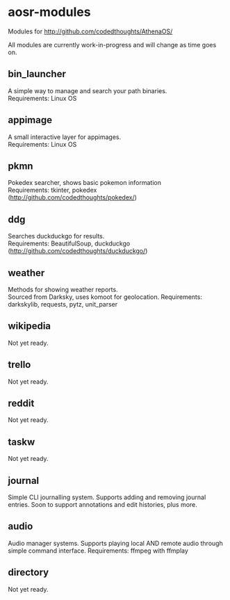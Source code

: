# aosr-modules
Modules for http://github.com/codedthoughts/AthenaOS/

All modules are currently work-in-progress and will change as time goes on.

## bin_launcher
A simple way to manage and search your path binaries.<br>
Requirements: Linux OS

## appimage
A small interactive layer for appimages.<br>
Requirements: Linux OS

## pkmn
Pokedex searcher, shows basic pokemon information<br>
Requirements: tkinter, pokedex (http://github.com/codedthoughts/pokedex/)

## ddg
Searches duckduckgo for results.<br>
Requirements: BeautifulSoup, duckduckgo (http://github.com/codedthoughts/duckduckgo/)

## weather
Methods for showing weather reports.<br>
Sourced from Darksky, uses komoot for geolocation.
Requirements: darkskylib, requests, pytz, unit_parser

## wikipedia
Not yet ready.

## trello
Not yet ready.

## reddit
Not yet ready.

## taskw
Not yet ready.

## journal
Simple CLI journalling system. Supports adding and removing journal entries.
Soon to support annotations and edit histories, plus more.

## audio
Audio manager systems.
Supports playing local AND remote audio through simple command interface.
Requirements: ffmpeg with ffmplay

## directory
Not yet ready.
